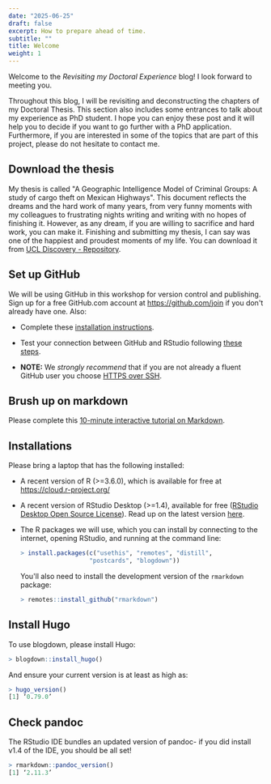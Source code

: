 ```yaml
---
date: "2025-06-25"
draft: false
excerpt: How to prepare ahead of time.
subtitle: ""
title: Welcome
weight: 1
---
```


Welcome to the _Revisiting my Doctoral Experience_ blog! I look forward to meeting you. 

Throughout this blog, I will be revisiting and deconstructing the chapters of my Doctoral Thesis. This section also includes some entrances to talk about my experience as PhD student. I hope you can enjoy these post and it will help you to decide if you want to go further with a PhD application. Furthermore, if you are interested in some of the topics that are part of this project, please do not hesitate to contact me.

## Download the thesis

My thesis is called "A Geographic Intelligence Model of Criminal Groups: A study of cargo theft on Mexican Highways". This document reflects the dreams and the hard work of many years, from very funny moments with my colleagues to frustrating nights writing and writing with no hopes of finishing it. However, as any dream, if you are willing to sacrifice and hard work, you can make it. Finishing and submitting my thesis, I can say was one of the happiest and proudest moments of my life. You can download it from [UCL Discovery - Repository](https://discovery.ucl.ac.uk/id/eprint/10188188/).

## Set up GitHub

We will be using GitHub in this workshop for version control and publishing. Sign up for a free GitHub.com account at <https://github.com/join> if you don't already have one. Also:

+ Complete these [installation instructions](https://happygitwithr.com/install-intro.html).
    
+ Test your connection between GitHub and RStudio following [these steps](https://happygitwithr.com/connect-intro.html). 
    
+ **NOTE:** We *strongly recommend* that if you are not already a fluent GitHub user you choose [HTTPS over SSH](https://happygitwithr.com/credential-caching.html).

## Brush up on markdown

Please complete this [10-minute interactive tutorial on Markdown](https://commonmark.org/help/tutorial/). 

## Installations

Please bring a laptop that has the following installed:

+ A recent version of R (>=3.6.0), which is available for free at https://cloud.r-project.org/
    
+ A recent version of RStudio Desktop (>=1.4), available for free ([RStudio Desktop Open Source License](https://www.rstudio.com/products/rstudio/download/#download)). Read up on the latest version [here](https://blog.rstudio.com/2021/01/19/announcing-rstudio-1-4/).
    
+ The R packages we will use, which you can install by connecting to the internet, opening RStudio, and running at the command line:

    ```r
    > install.packages(c("usethis", "remotes", "distill", 
                       "postcards", "blogdown"))
    ```
    
    You'll also need to install the development version of the `rmarkdown` package:
    
    ```r
    > remotes::install_github("rmarkdown")
    ```

## Install Hugo

To use blogdown, please install Hugo:
```r
> blogdown::install_hugo()
```

And ensure your current version is at least as high as:
```r
> hugo_version()
[1] ‘0.79.0’
```

## Check pandoc

The RStudio IDE bundles an updated version of pandoc- if you did install v1.4 of the IDE, you should be all set!

```r
> rmarkdown::pandoc_version()
[1] ‘2.11.3’
```